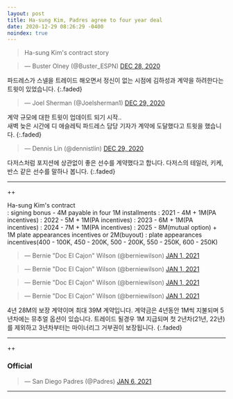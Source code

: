 ```yaml
---
layout: post
title: Ha-sung Kim, Padres agree to four year deal
date: 2020-12-29 08:26:29 -0400
noindex: true
---
```


> Ha-sung Kim's contract story

<script async src="//platform.twitter.com/widgets.js" charset="utf-8"></script>
<blockquote class="twitter-tweet" data-lang="en">
  &mdash; Buster Olney (@Buster_ESPN)
  <a href="https://twitter.com/Buster_ESPN/status/1343533806612045824">DEC 28, 2020</a>
</blockquote>

파드레스가 스넬을 트레이드 해오면서 정신이 없는 시점에 김하성과 계약을 하려한다는 트윗이 있었습니다.
{:.faded}

<script async src="//platform.twitter.com/widgets.js" charset="utf-8"></script>
<blockquote class="twitter-tweet" data-lang="en">
  &mdash; Joel Sherman (@Joelsherman1)
  <a href="https://twitter.com/Joelsherman1/status/1343589115724501003">DEC 29, 2020</a>
</blockquote>

계약 규모에 대한 트윗이 업데이트 되기 시작..   
새벽 늦은 시간에 디 애슬레틱 파드레스 담당 기자가 계약에 도달했다고 트윗을 했습니다.
{:.faded}

<script async src="//platform.twitter.com/widgets.js" charset="utf-8"></script>
<blockquote class="twitter-tweet" data-lang="en">
  &mdash; Dennis Lin (@dennistlin)
  <a href="https://twitter.com/dennistlin/status/1343633741843820544">DEC 29, 2020</a>
</blockquote>

다저스처럼 포지션에 상관없이 좋은 선수를 계약했다고 합니다. 다저스의 테일러, 키케, 반스 같은 선수를 말하나 봅니다.
{:.faded}

---

++

Ha-sung Kim's contract   
: signing bonus - 4M payable in four 1M installments
: 2021 - 4M + 1M(PA incentives)
: 2022 - 5M + 1M(PA incentives)
: 2023 - 6M + 1M(PA incentives)
: 2024 - 7M + 1M(PA incentives)
: 2025 - 8M(mutual option) + 1M plate appearances incentives or 2M(buyout)
: plate appearances incentives(400 - 100K, 450 - 200K, 500 - 200K, 550 - 250K, 600 - 250K)

<script async src="//platform.twitter.com/widgets.js" charset="utf-8"></script>
<blockquote class="twitter-tweet" data-lang="en">
  &mdash; Bernie "Doc El Cajon" Wilson (@berniewilson)
  <a href="https://twitter.com/berniewilson/status/1344815480616308736">JAN 1, 2021</a>
</blockquote>

<script async src="//platform.twitter.com/widgets.js" charset="utf-8"></script>
<blockquote class="twitter-tweet" data-lang="en">
  &mdash; Bernie "Doc El Cajon" Wilson (@berniewilson)
  <a href="https://twitter.com/berniewilson/status/1344833491507134464">JAN 1, 2021</a>
</blockquote>

<script async src="//platform.twitter.com/widgets.js" charset="utf-8"></script>
<blockquote class="twitter-tweet" data-lang="en">
  &mdash; Bernie "Doc El Cajon" Wilson (@berniewilson)
  <a href="https://twitter.com/berniewilson/status/1344833907229769732">JAN 1, 2021</a>
</blockquote>

<script async src="//platform.twitter.com/widgets.js" charset="utf-8"></script>
<blockquote class="twitter-tweet" data-lang="en">
  &mdash; Bernie "Doc El Cajon" Wilson (@berniewilson)
  <a href="https://twitter.com/berniewilson/status/1344834190110384128">JAN 1, 2021</a>
</blockquote>

4년 28M의 보장 계약이며 최대 39M 계약입니다. 계약금은 4년동안 1M씩 지불되며 5년차에는 뮤추얼 옵션이 있습니다. 트레이드 될경우 1M 지급되며 첫 2년차(21년, 22년)를 제외하고 3년차부터는 마이너리그 거부권이 보장됩니다.
{:.faded}

---

++

### Official

<script async src="//platform.twitter.com/widgets.js" charset="utf-8"></script>
<blockquote class="twitter-tweet" data-lang="en">
  &mdash; San Diego Padres (@Padres)
  <a href="https://twitter.com/Padres/status/1346638968662630401">JAN 6, 2021</a>
</blockquote>

---
